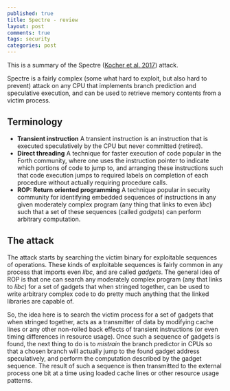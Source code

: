 ```yaml
---
published: true
title: Spectre - review
layout: post
comments: true
tags: security
categories: post
---
```


This is a summary of the Spectre ([Kocher et al. 2017](https://arxiv.org/abs/1801.01203)) attack.

Spectre is a fairly complex (some what hard to exploit, but also hard to prevent) attack on any CPU that implements branch prediction and speculative execution, and can be used to retrieve memory contents from a victim process.

## Terminology
* __Transient instruction__
  A transient instruction is an instruction that is executed speculatively by the CPU but never committed (retired).
* __Direct threading__
  A technique for faster execution of code popular in the Forth community, where one uses the instruction pointer to indicate which portions of code to jump to, and arranging these instructions such that code execution jumps to required labels on completion of each procedure without actually requiring procedure calls. 
* __ROP: Return oriented programming__
  A technique popular in security community for identifying embedded sequences of instructions in any given moderately complex program (any thing that links to even _libc_) such that a set of these sequences (called _gadgets_) can perform arbitrary computation.

## The attack

The attack starts by searching the victim binary for exploitable sequences of operations. These kinds of exploitable sequences is fairly common in any process that imports even _libc_, and are called _gadgets_. The general idea of ROP is that one can search any moderately complex program (any that links to _libc_) for a set of gadgets that when stringed together, can be used to write arbitrary complex code to do pretty much anything that the linked libraries are capable of.

So, the idea here is to search the victim process for a set of gadgets that when stringed together, acts as a transmitter of data by modifying cache lines or any other non-rolled back effects of transient instructions (or even timing differences in resource usage). Once such a sequence of gadgets is found, the next thing to do is to _mistrain_ the branch predictor in CPUs so that a chosen branch will actually jump to the found gadget address speculatively, and perform the computation described by the gadget sequence. The result of such a sequence is then transmitted to the external process one bit at a time using loaded cache lines or other resource usage patterns.
